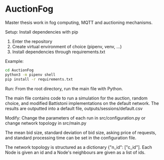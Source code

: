 # AuctionFog
Master thesis work in fog computing, MQTT and auctioning mechanisms.

Setup:
Install dependencies with pip
1. Enter the repository
2. Create virtual environment of choice (pipenv, venv, ...)
3. Install dependencies through requirements.txt

Example:
```bat
cd AuctionFog
python3 -m pipenv shell
pip install -r requirements.txt
```

Run:
From the root directory, run the main file with Python.

The main file contains code to run a simulation for the auction, random choice, and modified Battistoni implementations on the default network.
The results are outputted into a default file, outputs/sessions/default.csv

Modify:
Change the parameters of each run in src/configuration.py or change network topology in src/main.py

The mean bid size, standard deviation of bid size, asking price of requests, and standard processing time can be set in the configuration file.

The network topology is structured as a dictionary {"n_id": ["c_id"]. Each Node is given an id and a Node's neighbours are given as a list of ids.
